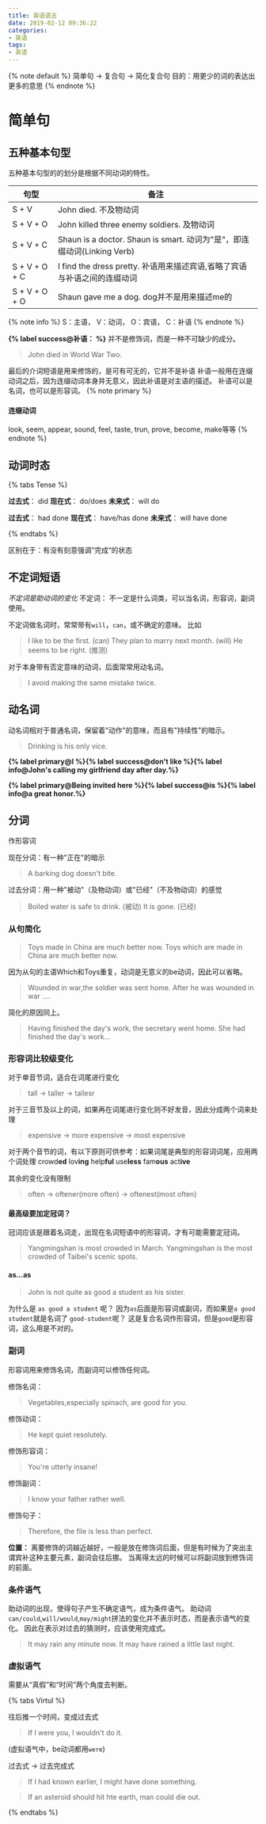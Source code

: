 ```yaml
---
title: 英语语法
date: 2019-02-12 09:36:22
categories:
- 英语
tags:
- 英语
---
```



{% note default %}
简单句 -> 复合句 -> 简化复合句
目的：用更少的词的表达出更多的意思
{% endnote %}

# 简单句
## 五种基本句型
五种基本句型的的划分是根据不同动词的特性。

|句型|备注|
|---|---|
|S + V|John died. 不及物动词|
|S + V + O|John killed three enemy soldiers. 及物动词|
|S + V + C|Shaun is a doctor. Shaun is smart.  动词为"是"，即连缀动词(Linking Verb)|
|S + V + O + C|I find the dress pretty.  补语用来描述宾语,省略了宾语与补语之间的连缀动词|
|S + V + O + O|Shaun gave me a dog.  dog并不是用来描述me的|

{% note info %}
S：主语， V：动词， O：宾语， C：补语
{% endnote %}

**{% label success@补语： %}** 并不是修饰词，而是一种不可缺少的成分。
> John died in World War Two.

最后的介词短语是用来修饰的，是可有可无的，它并不是补语
补语一般用在连缀动词之后，因为连缀动词本身并无意义，因此补语是对主语的描述。
补语可以是名词，也可以是形容词。
{% note primary %}
#### 连缀动词
look, seem, appear, sound, feel, taste, trun, prove, become, make等等
{% endnote %}

## 动词时态

{% tabs Tense %}
<!-- tab 简单式-->

**过去式**： did
**现在式**： do/does
**未来式**： will do

<!-- endtab -->

<!-- tab 完成式-->

**过去式**： had done
**现在式**： have/has done 
**未来式**： will have done

<!-- endtab -->
{% endtabs %}

区别在于：有没有刻意强调”完成“的状态

## 不定词短语
*不定词是助动词的变化*
不定词： 不一定是什么词类，可以当名词，形容词，副词使用。

不定词做名词时，常常带有`will`，`can`，或不确定的意味。
比如
> I like to be the first. (can)
> They plan to marry next month. (will)
> He seems to be right. (推测)

对于本身带有否定意味的动词，后面常常用动名词。
>I avoid making the same mistake twice.

## 动名词
动名词相对于普通名词，保留着"动作"的意味，而且有"持续性"的暗示。
> Drinking is his only vice.

**{% label primary@I %}{% label success@don't like  %}{% label info@John's calling my girlfriend day after day.%}**

**{% label primary@Being invited here %}{% label success@is %}{% label info@a great honor.%}**


## 分词
作形容词

现在分词：有一种"正在"的暗示
> A barking dog doesn't bite.

过去分词：用一种"被动"（及物动词）或"已经"（不及物动词）的感觉
>Boiled water is safe to drink.  (被动)
> It is gone.  (已经)

### 从句简化
> Toys made in China are much better now.
> Toys which are made in China are much better now.

因为从句的主语Which和Toys重复，动词是无意义的be动词，因此可以省略。

>Wounded in war,the soldier was sent home.
>After he was wounded in war ....

简化的原因同上。

> Having finished the day's work, the secretary went home.
> She had finished the day's work...

### 形容词比较级变化
对于单音节词，适合在词尾进行变化
>tall -> taller -> tallesr

对于三音节及以上的词，如果再在词尾进行变化则不好发音，因此分成两个词来处理
>expensive -> more expensive -> most expensive

对于两个音节的词，有以下原则可供参考：如果词尾是典型的形容词词尾，应用两个词处理
crowd**ed**
lov**ing**
help**ful**
use**less**
fam**ous**
act**ive**

其余的变化没有限制
>often -> oftener(more often) -> oftenest(most often)

#### 最高级要加定冠词？
冠词应该是跟着名词走，出现在名词短语中的形容词，才有可能需要定冠词。
> Yangmingshan is most crowded in March.
> Yangmingshan is the most crowded of Taibei's scenic spots.

#### as...as
>John is not quite as good a student as his sister.

为什么是 `as good a student` 呢？
因为`as`后面是形容词或副词，而如果是`a good student`就是名词了
`good-student`呢？ 这是复合名词作形容词，但是`good`是形容词，这么用是不对的。 

### 副词
形容词用来修饰名词，而副词可以修饰任何词。

修饰名词：
> Vegetables,especially spinach, are good for you.

修饰动词：
> He kept quiet resolutely.

修饰形容词：
> You're utterly insane!

修饰副词：
> I know your father rather well.

修饰句子：
> Therefore, the file is less than perfect.

**位置：**
离要修饰的词越近越好，一般是放在修饰词后面，但是有时候为了突出主谓宾补这种主要元素，副词会往后挪。
当离得太远的时候可以将副词放到修饰词的前面。 


### 条件语气
助动词的出现，使得句子产生不确定语气，成为条件语气。
助动词`can/could`,`will/would`,`may/might`拼法的变化并不表示时态，而是表示语气的变化。
因此在表示对过去的猜测时，应该使用完成式。
> It may rain any minute now.
> It may have rained a little last night.

### 虚拟语气

需要从“真假”和“时间”两个角度去判断。

{% tabs Virtul %}
<!-- tab 现在时间-->
往后推一个时间，变成过去式
> If I were you, I wouldn't do it.

(虚拟语气中，be动词都用`were`)
<!-- endtab -->

<!-- tab 过去时间-->
过去式 -> 过去完成式
> If I had known earlier, I might have done something.
<!-- endtab -->

<!-- tab 未来世界-->
> If an asteroid should hit hte earth, man could die out.
<!-- endtab -->
{% endtabs %}





